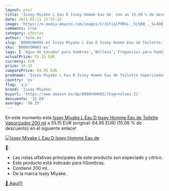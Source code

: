 ```yaml
---
layout: post
title: 'Issey Miyake L Eau D Issey Homme Eau de  con un 15.09 % de descuento'
date: 2021-05-11 15:55:22
image: 'https://m.media-amazon.com/images/I/31YiqlP9RkL._SL500_._SL400_.jpg'
comments: true
category: ofertas
author: 'tole.es'
slug: 'B000VOHH8I-es Issey Miyake L Eau D Issey Homme Eau de Toilette...'
sku: 'B000VOHH8I-es'
tags: [ 'Agua de tocador para hombres','Belleza','Fragancias para hombres','Perfumes y fragancias','de','eau','issey miyake','toilette', ]
actualPrice: 55.15 EUR
currency: EUR
price: 55.15
comparePrice: 64.95 EUR
prodname: 'Issey Miyake L Eau D Issey Homme Eau de Toilette Vaporizador 200 ml'
country: 'es'
flag: '🇪🇸'
brand: 'Issey Miyake'
buyurl: 'https://www.amazon.es/dp/B000VOHH8I/?tag=tolees-21'
descuento: '15.09'
average: '58.35'
---
```


En este momento está [Issey Miyake L Eau D Issey Homme Eau de Toilette Vaporizador 200 ml](https://www.amazon.es/dp/B000VOHH8I/?tag=tolees-21) a 55.15 EUR (original: 64.95 EUR) (15.09 %  de descuento) en el siguiente enlace!

[![Issey Miyake L Eau D Issey Homme Eau de ](https://m.media-amazon.com/images/I/31YiqlP9RkL._SL500_._SL400_.jpg)](https://www.amazon.es/dp/B000VOHH8I/?tag=tolees-21)

🔎:

- Las notas olfativas principales de este producto son especiado y cítrico.
- Este producto está indicado para hSombras.
- Contiene 200 ml.
- De la marca Issey Miyake.

[🛒 Aquí!!!](https://www.amazon.es/dp/B000VOHH8I/?tag=tolees-21)
